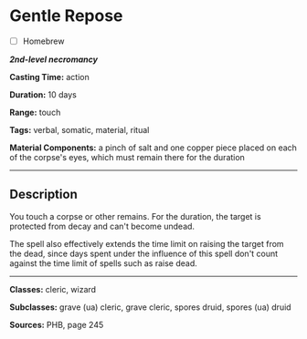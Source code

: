 # Gentle Repose

- [ ] Homebrew

***2nd-level necromancy***

**Casting Time:** action

**Duration:** 10 days

**Range:** touch

**Tags:** verbal, somatic, material, ritual

**Material Components:** a pinch of salt and one copper piece placed on each of the corpse's eyes, which must remain there for the duration

---

## Description
You touch a corpse or other remains.
For the duration, the target is protected from decay and can't become undead.

The spell also effectively extends the time limit on raising the target from the dead, since days spent under the influence of this spell don't count against the time limit of spells such as raise dead.

---

**Classes:** cleric, wizard

**Subclasses:** grave (ua) cleric, grave cleric, spores druid, spores (ua) druid

**Sources:** PHB, page 245
